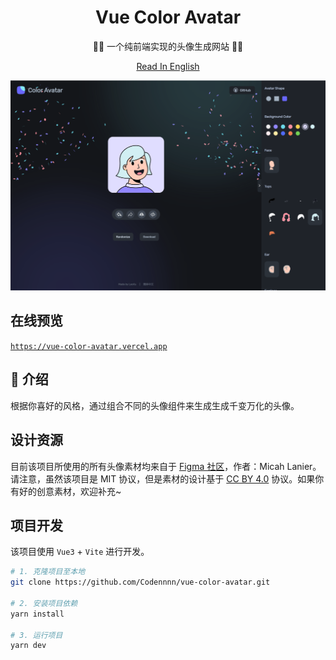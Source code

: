<div align="center">
  <h1>Vue Color Avatar</h1>

  <p>🧑‍🦱 一个纯前端实现的头像生成网站 🧑‍🦳</p>

[Read In English](./README-EN.md)

</div>

![preview](./images/social-preview.png)

## 在线预览

[`https://vue-color-avatar.vercel.app`](https://vue-color-avatar.vercel.app)

## 🥳 介绍

根据你喜好的风格，通过组合不同的头像组件来生成生成千变万化的头像。

## 设计资源

目前该项目所使用的所有头像素材均来自于 [Figma 社区](https://www.figma.com/community/file/829741575478342595)，作者：Micah Lanier。请注意，虽然该项目是 MIT 协议，但是素材的设计基于 [CC BY 4.0](https://creativecommons.org/licenses/by/4.0/) 协议。如果你有好的创意素材，欢迎补充~

## 项目开发

该项目使用 `Vue3` + `Vite` 进行开发。

```sh
# 1. 克隆项目至本地
git clone https://github.com/Codennnn/vue-color-avatar.git

# 2. 安装项目依赖
yarn install

# 3. 运行项目
yarn dev
```
